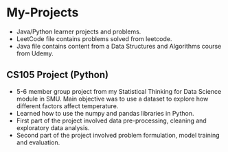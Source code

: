 # My-Projects
- Java/Python learner projects and problems.
- LeetCode file contains problems solved from leetcode.
- Java file contains content from a Data Structures and Algorithms course from Udemy.

## CS105 Project (Python)
- 5-6 member group project from my Statistical Thinking for Data Science module in SMU. Main objective was to use a dataset to explore how different factors affect temperature.
- Learned how to use the numpy and pandas libraries in Python.
- First part of the project involved data pre-processing, cleaning and exploratory data analysis.
- Second part of the project involved problem formulation, model training and evaluation.
